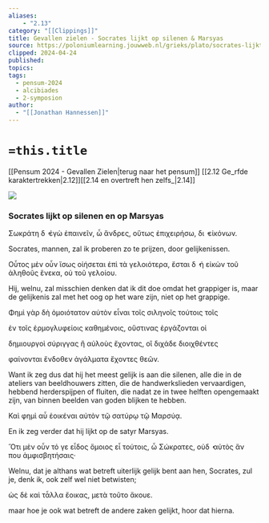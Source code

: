 ```yaml
---
aliases:
    - "2.13"
category: "[[Clippings]]"
title: Gevallen zielen - Socrates lijkt op silenen & Marsyas
source: https://poloniumlearning.jouwweb.nl/grieks/plato/socrates-lijkt-op-silenen-en-op-marsyas
clipped: 2024-04-24
published:
topics:
tags:
  - pensum-2024
  - alcibiades
  - 2-symposion
author:
  - "[[Jonathan Hannessen]]"
---
```

# `=this.title`

[[Pensum 2024 - Gevallen Zielen|terug naar het pensum]]
[[2.12 Ge_rfde karaktertrekken|2.12]][[2.14 en overtreft hen zelfs_|2.14]]

 [![](https://primary.jwwb.nl/public/z/z/j/temp-srmwdybokmzhdiosysoa/63e436f1-c61b-42b4-a4ad-00f870e10a93.gif?enable-io=true&enable=upscale&crop=480%2C60%2Cx0%2Cy20%2Csafe&width=313&height=39)](https://poloniumlearning.jouwweb.nl/grieks/plato)

### Socrates lijkt op silenen en op Marsyas

Σωκράτη δ ̓ ἐγὼ ἐπαινεῖν, ὦ ἄνδρες, οὕτως ἐπιχειρήσω, δι ̓ εἰκόνων.

Socrates, mannen, zal ik proberen zo te prijzen, door gelijkenissen.

Οὗτος μὲν οὖν ἴσως οἰήσεται ἐπὶ τὰ γελοιότερα, ἔσται δ ̓ ἡ εἰκὼν τοῦ ἀληθοῦς ἕνεκα, οὐ τοῦ γελοίου.

Hij, welnu, zal misschien denken dat ik dit doe omdat het grappiger is, maar de gelijkenis zal met het oog op het ware zijn, niet op het grappige.

Φημὶ γὰρ δὴ ὁμοιότατον αὐτὸν εἶναι τοῖς σιληνοῖς τούτοις τοῖς

ἐν τοῖς ἑρμογλυφείοις καθημένοις, οὕστινας ἐργάζονται οἱ

δημιουργοὶ σύριγγας ἢ αὐλοὺς ἔχοντας, οἳ διχάδε διοιχθέντες

φαίνονται ἔνδοθεν ἀγάλματα ἔχοντες θεῶν.

Want ik zeg dus dat hij het meest gelijk is aan die silenen, alle die in de ateliers van beeldhouwers zitten, die de handwerkslieden vervaardigen, hebbend herderspijpen of fluiten, die nadat ze in twee helften opengemaakt zijn, van binnen beelden van goden blijken te hebben.

Καὶ φημὶ αὖ ἐοικέναι αὐτὸν τῷ σατύρῳ τῷ Μαρσύᾳ.

En ik zeg verder dat hij lijkt op de satyr Marsyas.

Ὅτι μὲν οὖν τό γε εἶδος ὅμοιος εἶ τούτοις, ὦ Σώκρατες, οὐδ ̓ αὐτὸς ἄν που ἀμφισβητήσαις·

Welnu, dat je althans wat betreft uiterlijk gelijk bent aan hen, Socrates, zul je, denk ik, ook zelf wel niet betwisten;

ὡς δὲ καὶ τἆλλα ἔοικας, μετὰ τοῦτο ἄκουε.

maar hoe je ook wat betreft de andere zaken gelijkt, hoor dat hierna.
